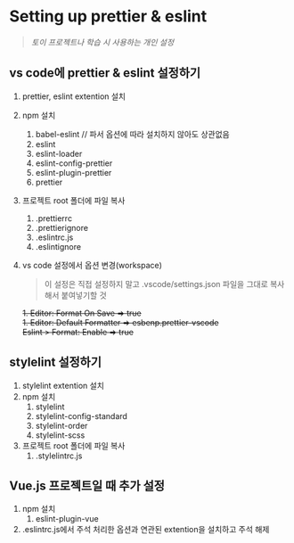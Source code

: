 # Setting up prettier & eslint

> _토이 프로젝트나 학습 시 사용하는 개인 설정_

## vs code에 prettier & eslint 설정하기

1. prettier, eslint extention 설치
2. npm 설치
   1. babel-eslint // 파서 옵션에 따라 설치하지 않아도 상관없음
   2. eslint
   3. eslint-loader
   4. eslint-config-prettier
   5. eslint-plugin-prettier
   6. prettier
3. 프로젝트 root 폴더에 파일 복사
   1. .prettierrc
   2. .prettierignore
   3. .eslintrc.js
   4. .eslintignore
4. vs code 설정에서 옵션 변경(workspace)

   > 이 설정은 직접 설정하지 말고 .vscode/settings.json 파일을 그대로 복사해서 붙여넣기할 것

   ~~1. Editor: Format On Save => true~~  
   ~~1. Editor: Default Formatter => esbenp.prettier-vscode~~  
   ~~Eslint > Format: Enable => true~~


## stylelint 설정하기

1. stylelint extention 설치
2. npm 설치
   1. stylelint
   2. stylelint-config-standard
   3. stylelint-order
   4. stylelint-scss
3. 프로젝트 root 폴더에 파일 복사
   1. .stylelintrc.js


## Vue.js 프로젝트일 때 추가 설정

1. npm 설치
   1. eslint-plugin-vue
2. .eslintrc.js에서 주석 처리한 옵션과 연관된 extention을 설치하고 주석 해제
